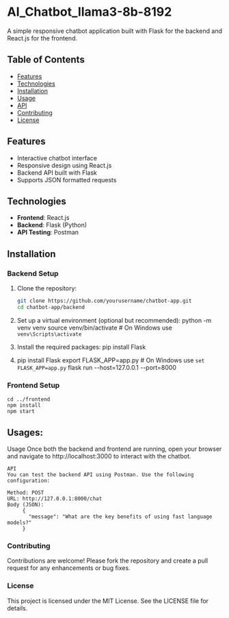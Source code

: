 # AI_Chatbot_llama3-8b-8192

A simple responsive chatbot application built with Flask for the backend and React.js for the frontend.

## Table of Contents

- [Features](#features)
- [Technologies](#technologies)
- [Installation](#installation)
- [Usage](#usage)
- [API](#api)
- [Contributing](#contributing)
- [License](#license)

## Features

- Interactive chatbot interface
- Responsive design using React.js
- Backend API built with Flask
- Supports JSON formatted requests

## Technologies

- **Frontend**: React.js
- **Backend**: Flask (Python)
- **API Testing**: Postman

## Installation

### Backend Setup

1. Clone the repository:
   ```bash
   git clone https://github.com/yourusername/chatbot-app.git
   cd chatbot-app/backend

2. Set up a virtual environment (optional but recommended):
   python -m venv venv
   source venv/bin/activate  # On Windows use `venv\Scripts\activate`

3. Install the required packages:
   pip install Flask

4. pip install Flask
   export FLASK_APP=app.py  # On Windows use `set FLASK_APP=app.py`
   flask run --host=127.0.0.1 --port=8000


### Frontend Setup

    cd ../frontend
    npm install
    npm start

## Usages:

  Usage
    Once both the backend and frontend are running, open your browser and navigate to http://localhost:3000 to interact with the chatbot.
    
    API
    You can test the backend API using Postman. Use the following configuration:
    
    Method: POST
    URL: http://127.0.0.1:8000/chat
    Body (JSON):
         {
           "message": "What are the key benefits of using fast language models?"
         }

### Contributing
  Contributions are welcome! Please fork the repository and create a pull request for any enhancements or bug fixes.

### License
  This project is licensed under the MIT License. See the LICENSE file for details.
